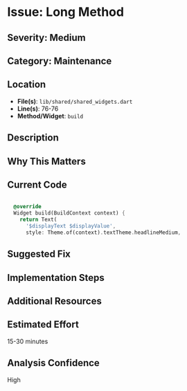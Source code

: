 # Issue: Long Method

## Severity: Medium

## Category: Maintenance

## Location
- **File(s)**: `lib/shared/shared_widgets.dart`
- **Line(s)**: 76-76
- **Method/Widget**: `build`

## Description


## Why This Matters


## Current Code
```dart

  @override
  Widget build(BuildContext context) {
    return Text(
      '$displayText $displayValue',
      style: Theme.of(context).textTheme.headlineMedium,
```

## Suggested Fix


## Implementation Steps


## Additional Resources


## Estimated Effort
15-30 minutes

## Analysis Confidence
High
